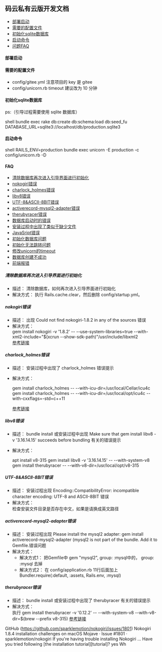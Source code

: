 ## 码云私有云版开发文档

* [部署启动](#部署启动)
* [需要的配置文件](#需要的配置文件)
* [初始化sqlite数据库](#初始化sqlite数据库)
* [启动命令](#启动命令)
* [问题FAQ](#FAQ)

#### 部署启动

#### 需要的配置文件

- config/gitee.yml
  注意项目的 key 是 gitee
- config/unicorn.rb
  timeout 建议改为 10 分钟

#### 初始化sqlite数据库
ps:（引导过程需要使用 sqlite 数据库）

 shell
bundle exec rake db:create db:schema:load db:seed_fu DATABASE_URL=sqlite3://localhost/db/production.sqlite3


#### 启动命令

 shell
RAILS_ENV=production bundle exec unicorn -E production -c config/unicorn.rb -D


#### FAQ

* [清除数据库再次进入引导界面进行初始化](#清除数据库再次进入引导界面进行初始化)
* [nokogiri错误](#nokogiri错误)
* [charlock_holmes错误](#charlock_holmes错误)
* [libv8错误](#libv8错误)
* [UTF-8&ASCII-8BIT错误](#UTF-8&ASCII-8BIT错误)
* [activerecord-mysql2-adapter错误](#activerecord-mysql2-adapter错误)
* [therubyracer错误](#therubyracer错误)
* [数据库启动时的错误](#数据库启动时的错误)
* [安装过程中出现了类似于缺少文件](#安装过程中出现了类似于缺少文件)
* [JavaSript错误](#JavaSript错误)
* [初始化数据库问题](#初始化数据库问题)
* [初始化无法跳转问题](#初始化无法跳转问题)
* [修改unicorn的timeout](#修改unicorn的timeout)
* [数据库创建不成功](#数据库创建不成功)
* [前端报错](#前端报错)

##### 清除数据库再次进入引导界面进行初始化
  - 描述：
    清除数据库，如何再次进入引导界面进行初始化
  - 解决方式： 
    执行 Rails.cache.clear，然后删除 config/startup.yml。

##### nokogiri错误
  - 描述：
    出现 Could not find nokogiri-1.8.2 in any of the sources 错误
  - 解决方式：  
   gem install nokogiri -v '1.8.2' -- --use-system-libraries=true --with-xml2-include="$(xcrun --show-sdk-path)"/usr/include/libxml2  
  [参考链接](https://github.com/sparklemotion/nokogiri/issues/1801)

##### charlock_holmes错误
  - 描述：
    安装过程中出现了 charlock_holmes 错误提示
  - 解决方式： 
   

    gem install charlock_holmes -- --with-icu-dir=/usr/local/Cellar/icu4c
    gem install charlock_holmes -- --with-icu-dir=/usr/local/opt/icu4c --with-cxxflags=-std=c++11
    
 
    [参考链接](https://github.com/brianmario/charlock_holmes)

##### libv8错误
  - 描述：
    bundle install 或安装过程中出现 Make sure that gem install libv8 -v '3.16.14.15' succeeds before bundling 有关的错误提示
  - 解决方式：
   

    apt install v8-315
    gem install libv8 -v '3.16.14.15' -- --with-system-v8
    gem install therubyracer -- --with-v8-dir=/usr/local/opt/v8-315
    
##### UTF-8&ASCII-8BIT错误
  - 描述：
    安装过程出现 Encoding::CompatibilityError: incompatible character encoding: UTF-8 and ASCII-8BIT 错误
  - 解决方式：  
    检查安装文件目录是否存在中文，如果是请换成英文路径
  
##### activerecord-mysql2-adapter错误
  - 描述：
    安装过程出现 Please install the mysql2 adapter: gem install activerecord-mysql2-adapter (mysql2 is not part of the bundle. Add it to Gemfile.错误问题
  - 解决方式：   
    - 解决方式1： 把Gemfile中 gem "mysql2", group: :mysql中的， group: :mysql 去掉  
    - 解决方式2： 在 config/application.rb 11行后面加上 Bundler.require(:default, :assets, Rails.env, :mysql)  
  
##### therubyracer错误 
  - 描述：
    bundle install 或安装过程中出现了 therubyracer 有关的错误提示
  - 解决方式：  
    执行 gem install therubyracer -v '0.12.2' -- --with-system-v8 --with-v8-dir=$(brew --prefix v8-315)
    [参考链接](https://stackoverflow.com/questions/23536893/therubyracer-gemextbuilderror-error-failed-to-build-gem-native-extension/36271579#36271579)

GitHub (https://github.com/sparklemotion/nokogiri/issues/1801)
Nokogiri 1.8.4 installation challenges on macOS Mojave · Issue #1801 · sparklemotion/nokogiri
If you're having trouble installing Nokogiri ... Have you tried following [the installation tutorial][tutorial]? yes Wh
